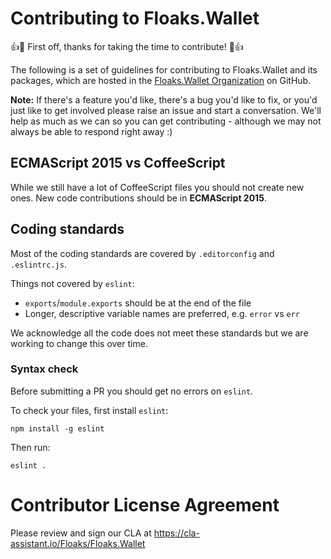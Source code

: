 # Contributing to Floaks.Wallet

:+1::tada: First off, thanks for taking the time to contribute! :tada::+1:

The following is a set of guidelines for contributing to Floaks.Wallet and its packages, which are hosted in the [Floaks.Wallet Organization](https://github.com/Floaks) on GitHub.

__Note:__ If there's a feature you'd like, there's a bug you'd like to fix, or you'd just like to get involved please raise an issue and start a conversation. We'll help as much as we can so you can get contributing - although we may not always be able to respond right away :)

## ECMAScript 2015 vs CoffeeScript

While we still have a lot of CoffeeScript files you should not create new ones. New code contributions should be in **ECMAScript 2015**.

## Coding standards

Most of the coding standards are covered by `.editorconfig` and `.eslintrc.js`.

Things not covered by `eslint`:

* `exports`/`module.exports` should be at the end of the file
* Longer, descriptive variable names are preferred, e.g. `error` vs `err`

We acknowledge all the code does not meet these standards but we are working to change this over time.

### Syntax check

Before submitting a PR you should get no errors on `eslint`.

To check your files, first install `eslint`:

```
npm install -g eslint
```

Then run:

```
eslint .
```

# Contributor License Agreement

Please review and sign our CLA at https://cla-assistant.io/Floaks/Floaks.Wallet
